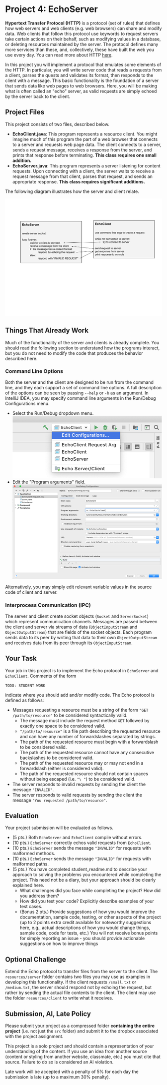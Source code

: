 # Project 4: EchoServer

**Hypertext Transfer Protocol (HTTP)** is a protocol (set of rules) that defines how web servers and web clients (e.g. web browsers) can share and modify data. Web clients that follow this protocol use keywords to request servers take certain actions on their behalf, such as modifying values in a database, or deleting resources maintained by the server. The protocol defines many more services than these, and, collectively, these have built the web you use every day. You can read more about HTTP [here](https://developer.mozilla.org/en-US/docs/Web/HTTP). 

In this project you will implement a protocol that emulates some elements of the HTTP. In particular, you will write server code that reads a requests from a client, parses the quests and validates its format, then responds to the client with a message. This basic functionality is the foundation of a server that sends data like web pages to web browsers. Here, you will be making what is often called an "echo" server, as valid requests are simply echoed by the server back to the client. 

## Project Files
This project consists of two files, described below. 
- **EchoClient.java**: This program represents a resource client. You might imagine much of this program the part of a web browser that connects to a server and requests web page data. The client connects to a server, sends a request message, receives a response from the server, and prints that response before terminating. **This class requires one small addition.** 
- **EchoServer.java**: This program represents a server listening for content requests. Upon connecting with a client, the server waits to receive a request message from that client, parses that request, and sends an appropriate response. **This class requires significant additions.** 

The following diagram illustrates how the server and client relate. 

![Echo Diagram](resources/EchoDiagram.png) 

## Things That Already Work
Much of the functionality of the server and clients is already complete. You should read the following section to understand how the programs interact, but you do not need to modify the code that produces the behavior described here.  

### Command Line Options
Both the server and the client are designed to be run from the command line, and they each support a set of command line options. A full description of the options can be seen by passing `--help` or `-h` as an argument. In IntelliJ IDEA, you may specify command line arguments in the Run/Debug Configurations menu.  

- Select the Run/Debug dropdown menu. 
![ConfigMenu](resources/ConfigMenu.png) 
- Edit the "Program arguments" field. 
![ConfigEditor](resources/ConfigEditor.png) 

Alternatively, you may simply edit relevant variable values in the source code of client and server.  

### Interprocess Communication (IPC) 
The server and client create socket objects (`Socket` and `ServerSocket`) which represent communication channels. Messages are passed between the client and server via streams of data (`ObjectInputStream` and `ObjectOutputStream`) that are fields of the socket objects. Each program sends data to its peer by writing that data to their own `ObjectOutputStream` and receives data from its peer through its `ObjectInputStream`. 

## Your Task
Your job in this project is to implement the Echo protocol in `EchoServer` and `EchoClient`. Comments of the form 

    TODO: STUDENT WORK 

indicate where you should add and/or modify code. The Echo protocol is defined as follows: 
- Messages requesting a resource must be a string of the form `"GET /path/to/resource"` to be considered syntactically valid.
    - The message must include the request method `GET` followed by exactly one space to be considered valid. 
    - `"/path/to/resource"` is a file path describing the requested resource and can have any number of forwardslashes separated by strings. 
    - The path of the requested resource must begin with a forwardslash to be considered valid. 
    - The path of the requested resource cannot have any consecutive backslashes to be considered valid. 
    - The path of the requested resource may or may not end in a forwardslash (either is considered valid). 
    - The path of the requested resource should not contain spaces without being escaped (i.e. `"\ "`) to be considered valid.
- The server responds to invalid requests by sending the client the message `"INVALID"`. 
- The server responds to valid requests by sending the client the message `"You requested /path/to/resource"`.   
 
## Evaluation
Your project submission will be evaluated as follows. 
- (5 pts.) Both `EchoServer` and `EchoClient` compile without errors. 
- (10 pts.) `EchoServer` correctly echos valid requests from `EchoClient`. 
- (10 pts.) `EchoServer` sends the message `"INVALID"` for requests with malformed methods. 
- (10 pts.) `EchoServer` sends the message `"INVALID"` for requests with malformed paths.
- (5 pts.) You have completed student_readme.md to describe your approach to solving the problems you encountered while completing the project. This need not be a diary, but your approach should be clearly explained here.
    - What challenges did you face while completing the project? How did you address them?  
    - How did you test your code? Explicitly describe examples of your test cases. 
    - (Bonus 2 pts.) Provide suggestions of how you would improve the documentation, sample code, testing, or other aspects of the project (up to 2 points extra credit available for noteworthy suggestions here, e.g., actual descriptions of how you would change things, sample code, code for tests, etc.) You will not receive bonus points for simply reporting an issue - you should provide actionable suggestions on how to improve things   
    
## Optional Challenge
Extend the Echo protocol to transfer files from the server to the client. The `resources/server` folder contains two files you may use as examples in developing this functionality. If the client requests `/small.txt` or `/medium.txt`, the server should respond not by echoing the request, but rather by sending the actual file contents to the client. The client may use the folder `resources/client` to write what it receives.     

## Submission, AI, Late Policy
Please submit your project as a compressed folder __containing the entire project__ (i.e. not just the `src` folder) and submit it to the dropbox associated with the project assignment.  

This project is a solo project and should contain a representation of your understanding of the content. If you use an idea from another source (content or styling from another website, classmate, etc.) you must cite that source. Failure to do so is considered an AI violation. 

Late work will be accepted with a penalty of 5% for each day the submission is late (up to a maximum 30% penalty). 
    

